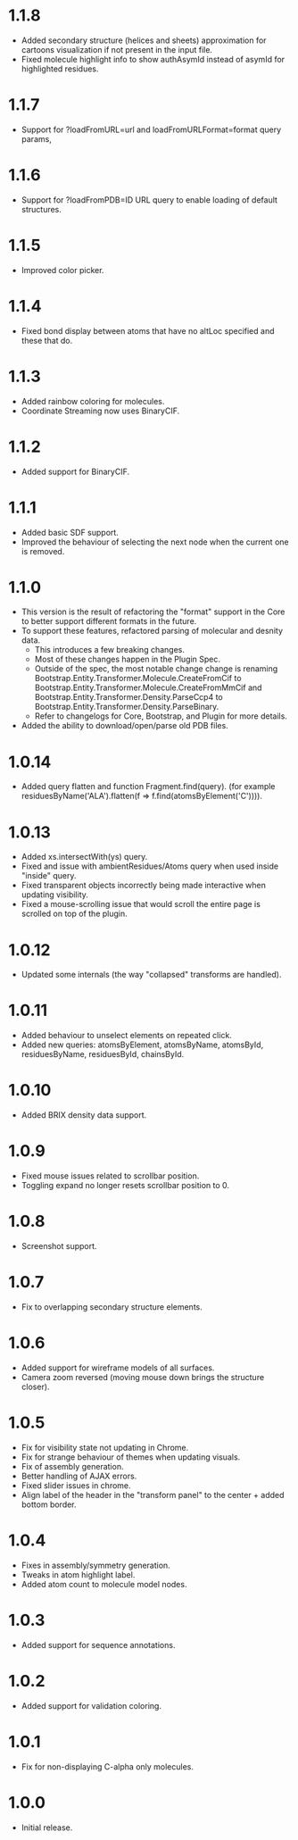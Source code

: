 # 1.1.8
* Added secondary structure (helices and sheets) approximation for cartoons visualization if not present in the input file.
* Fixed molecule highlight info to show authAsymId instead of asymId for highlighted residues.

# 1.1.7
* Support for ?loadFromURL=url and loadFromURLFormat=format query params,

# 1.1.6
* Support for ?loadFromPDB=ID URL query to enable loading of default structures.

# 1.1.5
* Improved color picker.

# 1.1.4
* Fixed bond display between atoms that have no altLoc specified and these that do.

# 1.1.3
* Added rainbow coloring for molecules.
* Coordinate Streaming now uses BinaryCIF.

# 1.1.2
* Added support for BinaryCIF.

# 1.1.1
* Added basic SDF support.
* Improved the behaviour of selecting the next node when the current one is removed.

# 1.1.0
* This version is the result of refactoring the "format" support in the Core to better support different formats in the future.
* To support these features, refactored parsing of molecular and desnity data.
  - This introduces a few breaking changes. 
  - Most of these changes happen in the Plugin Spec. 
  - Outside of the spec, the most notable change change is renaming Bootstrap.Entity.Transformer.Molecule.CreateFromCif to Bootstrap.Entity.Transformer.Molecule.CreateFromMmCif and Bootstrap.Entity.Transformer.Density.ParseCcp4 to Bootstrap.Entity.Transformer.Density.ParseBinary.
  - Refer to changelogs for Core, Bootstrap, and Plugin for more details.
* Added the ability to download/open/parse old PDB files.

# 1.0.14
* Added query flatten and function Fragment.find(query). (for example residuesByName('ALA').flatten(f => f.find(atomsByElement('C')))).

# 1.0.13
* Added xs.intersectWith(ys) query.
* Fixed and issue with ambientResidues/Atoms query when used inside "inside" query.
* Fixed transparent objects incorrectly being made interactive when updating visibility.
* Fixed a mouse-scrolling issue that would scroll the entire page is scrolled on top of the plugin.

# 1.0.12
* Updated some internals (the way "collapsed" transforms are handled).

# 1.0.11
* Added behaviour to unselect elements on repeated click.
* Added new queries: atomsByElement, atomsByName, atomsById, residuesByName, residuesById, chainsById.

# 1.0.10
* Added BRIX density data support.

# 1.0.9
* Fixed mouse issues related to scrollbar position.
* Toggling expand no longer resets scrollbar position to 0.

# 1.0.8
* Screenshot support.

# 1.0.7
* Fix to overlapping secondary structure elements.

# 1.0.6
* Added support for wireframe models of all surfaces.
* Camera zoom reversed (moving mouse down brings the structure closer).

# 1.0.5
* Fix for visibility state not updating in Chrome.
* Fix for strange behaviour of themes when updating visuals.
* Fix of assembly generation.
* Better handling of AJAX errors.
* Fixed slider issues in chrome.
* Align label of the header in the "transform panel" to the center + added bottom border.

# 1.0.4
* Fixes in assembly/symmetry generation.
* Tweaks in atom highlight label.
* Added atom count to molecule model nodes.

# 1.0.3
* Added support for sequence annotations.

# 1.0.2
* Added support for validation coloring.

# 1.0.1
* Fix for non-displaying C-alpha only molecules.

# 1.0.0
* Initial release.